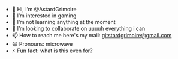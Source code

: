 - 👋 Hi, I’m @AstardGrimoire
- 👀 I’m interested in gaming
- 🌱 I’m not learning anything at the moment
- 💞️ I’m looking to collaborate on uuuuh everything i can
- 📫 How to reach me here's my mail: gitstardgrimoire@gmail.com
- 😄 Pronouns: microwave
- ⚡ Fun fact: what is this even for?

<!---
AstardGrimoire/AstardGrimoire is a ✨ special ✨ repository because its `README.md` (this file) appears on your GitHub profile.
You can click the Preview link to take a look at your changes.
--->
